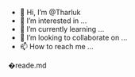 - 👋 Hi, I’m @Tharluk
- 👀 I’m interested in ...
- 🌱 I’m currently learning ...
- 💞️ I’m looking to collaborate on ...
- 📫 How to reach me ...

<!---
Tharluk/Tharluk is a ✨ special ✨ repository because its `README.md` (this file) appears on your GitHub profile.
You can click the Preview link to take a look at your changes.
--->
�reade.md
